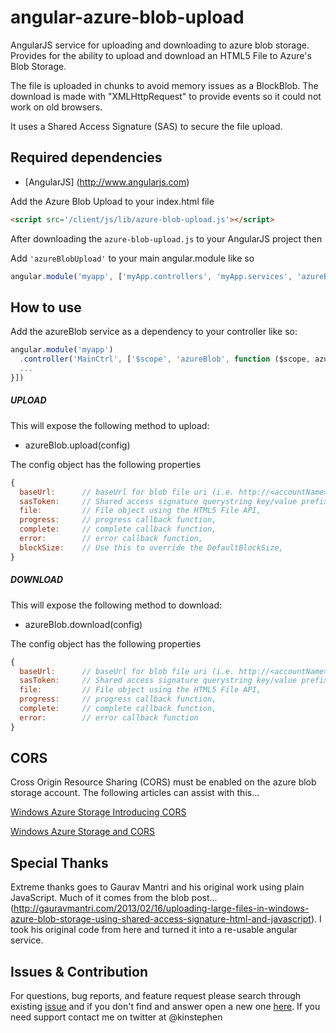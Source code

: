 angular-azure-blob-upload
=========================

AngularJS service for uploading and downloading to azure blob storage. Provides for the ability to upload and download an HTML5 File to Azure's Blob Storage. 

The file is uploaded in chunks to avoid memory issues as a BlockBlob. 
The download is made with "XMLHttpRequest" to provide events so it could not work on old browsers.

It uses a Shared Access Signature (SAS) to secure the file upload.

Required dependencies
-----------------------
* [AngularJS] (http://www.angularjs.com) 

Add the Azure Blob Upload to your index.html file 
```HTML
<script src='/client/js/lib/azure-blob-upload.js'></script>
```

After downloading the `azure-blob-upload.js` to your AngularJS project then

Add `'azureBlobUpload'` to your main angular.module like so
```javascript
angular.module('myapp', ['myApp.controllers', 'myApp.services', 'azureBlobUpload']);
````

How to use
-------------
Add the azureBlob service as a dependency to your controller like so:
```javascript
angular.module('myapp')
  .controller('MainCtrl', ['$scope', 'azureBlob', function ($scope, azureBlob) {
  ...
}])
```

##### UPLOAD
This will expose the following method to upload:

* azureBlob.upload(config)

The config object has the following properties

```javascript
{
  baseUrl: 		// baseUrl for blob file uri (i.e. http://<accountName>.blob.core.windows.net/<container>/<blobname>),
  sasToken: 	// Shared access signature querystring key/value prefixed with ?,
  file: 		// File object using the HTML5 File API,
  progress: 	// progress callback function,
  complete: 	// complete callback function,
  error: 		// error callback function,
  blockSize: 	// Use this to override the DefaultBlockSize,
}
```

##### DOWNLOAD
This will expose the following method to download:

* azureBlob.download(config)

The config object has the following properties

```javascript
{
  baseUrl: 		// baseUrl for blob file uri (i.e. http://<accountName>.blob.core.windows.net/<container>/<blobname>),
  sasToken: 	// Shared access signature querystring key/value prefixed with ?,
  file: 		// File object using the HTML5 File API,
  progress: 	// progress callback function,
  complete: 	// complete callback function,
  error: 		// error callback function
}
```

CORS
-------------

Cross Origin Resource Sharing (CORS) must be enabled on the azure blob storage account. The following articles can assist with this...

[Windows Azure Storage Introducing CORS](http://blogs.msdn.com/b/windowsazurestorage/archive/2014/02/03/windows-azure-storage-introducing-cors.aspx)

[Windows Azure Storage and CORS](http://www.contentmaster.com/azure/windows-azure-storage-cors/)


Special Thanks 
-------------

Extreme thanks goes to Gaurav Mantri and his original work using plain JavaScript. Much of it comes from the blob post...
(http://gauravmantri.com/2013/02/16/uploading-large-files-in-windows-azure-blob-storage-using-shared-access-signature-html-and-javascript). I took his original code from here and turned it into a re-usable angular service.


Issues & Contribution
-------------

For questions, bug reports, and feature request please search through existing [issue](https://github.com/kinstephen/angular-azure-blob-upload/issues) and if you don't find and answer open a new one  [here](https://github.com/kinstephen/angular-azure-blob-upload/issues/new). If you need support contact me on twitter at @kinstephen



